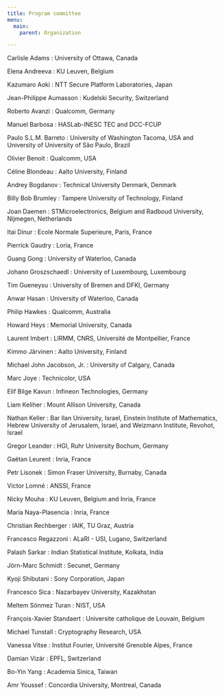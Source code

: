 ```yaml
---
title: Program committee
menu:
  main:
    parent: Organization

---
```


Carlisle Adams
: University of Ottawa, Canada

Elena Andreeva
: KU Leuven, Belgium

Kazumaro Aoki
: NTT Secure Platform Laboratories, Japan

Jean-Philippe Aumasson
: Kudelski Security, Switzerland

Roberto Avanzi
: Qualcomm, Germany

Manuel Barbosa
: HASLab-INESC TEC and DCC-FCUP

Paulo S.L.M. Barreto
: University of Washington Tacoma, USA and University of University of São Paulo, Brazil

Olivier Benoit
: Qualcomm, USA

Céline Blondeau
: Aalto University, Finland

Andrey Bogdanov
: Technical University Denmark, Denmark

Billy Bob Brumley
: Tampere University of Technology, Finland

Joan Daemen
: STMicroelectronics, Belgium
  and Radboud University, Nijmegen, Netherlands

Itai Dinur
: Ecole Normale Superieure, Paris, France

Pierrick Gaudry
: Loria, France

Guang Gong
: University of Waterloo, Canada

Johann Groszschaedl
: University of Luxembourg, Luxembourg

Tim Gueneysu
: University of Bremen and DFKI, Germany

Anwar Hasan
: University of Waterloo, Canada

Philip Hawkes
: Qualcomm, Australia

Howard Heys
: Memorial University, Canada

Laurent Imbert
: LIRMM, CNRS, Université de Montpellier, France

Kimmo Järvinen
: Aalto University, Finland

Michael John Jacobson, Jr.
: University of Calgary, Canada

Marc Joye
: Technicolor, USA

Elif Bilge Kavun
: Infineon Technologies, Germany

Liam Keliher
: Mount Allison University, Canada

Nathan Keller
: Bar Ilan University, Israel, Einstein Institute of Mathematics, Hebrew University of Jerusalem, Israel, and Weizmann Institute, Revohot, Israel

Gregor Leander
: HGI, Ruhr University Bochum, Germany

Gaëtan Leurent
: Inria, France

Petr Lisonek
: Simon Fraser University, Burnaby, Canada

Victor Lomné
: ANSSI, France

Nicky Mouha
: KU Leuven, Belgium and Inria, France

María Naya-Plasencia
: Inria, France

Christian Rechberger
: IAIK, TU Graz, Austria

Francesco Regazzoni
: ALaRI - USI, Lugano, Switzerland

Palash Sarkar
: Indian Statistical Institute, Kolkata, India

Jörn-Marc Schmidt
: Secunet, Germany

Kyoji Shibutani
: Sony Corporation, Japan

Francesco Sica
: Nazarbayev University, Kazakhstan

Meltem Sönmez Turan
: NIST, USA

François-Xavier Standaert
: Universite catholique de Louvain, Belgium

Michael Tunstall
: Cryptography Research, USA

Vanessa Vitse
: Institut Fourier, Université Grenoble Alpes, France

Damian Vizár
: EPFL, Switzerland

Bo-Yin Yang
: Academia Sinica, Taiwan

Amr Youssef
: Concordia University, Montreal, Canada
